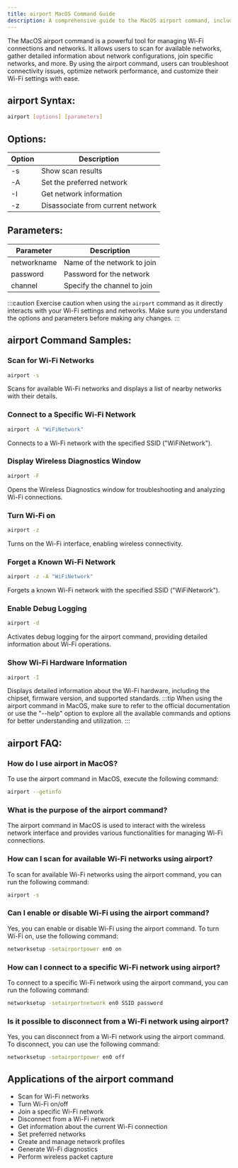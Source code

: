 ```yaml
---
title: airport MacOS Command Guide
description: A comprehensive guide to the MacOS airport command, including information on how to use it for managing Wi-Fi connections and networks.
---
```


The MacOS airport command is a powerful tool for managing Wi-Fi connections and networks. It allows users to scan for available networks, gather detailed information about network configurations, join specific networks, and more. By using the airport command, users can troubleshoot connectivity issues, optimize network performance, and customize their Wi-Fi settings with ease.

## airport Syntax:
```bash
airport [options] [parameters]
```
## Options:
| Option | Description                        |
|--------|------------------------------------|
| -s     | Show scan results                   |
| -A     | Set the preferred network            |
| -I     | Get network information              |
| -z     | Disassociate from current network   |

## Parameters:
| Parameter  | Description                     |
|------------|---------------------------------|
| networkname| Name of the network to join      |
| password   | Password for the network         |
| channel    | Specify the channel to join     |

:::caution
Exercise caution when using the `airport` command as it directly interacts with your Wi-Fi settings and networks. Make sure you understand the options and parameters before making any changes.
:::
## airport Command Samples:
### Scan for Wi-Fi Networks
```bash
airport -s
```
Scans for available Wi-Fi networks and displays a list of nearby networks with their details.

### Connect to a Specific Wi-Fi Network
```bash
airport -A "WiFiNetwork"
```
Connects to a Wi-Fi network with the specified SSID ("WiFiNetwork").

### Display Wireless Diagnostics Window
```bash
airport -F
```
Opens the Wireless Diagnostics window for troubleshooting and analyzing Wi-Fi connections.

### Turn Wi-Fi on
```bash
airport -z
```
Turns on the Wi-Fi interface, enabling wireless connectivity.

### Forget a Known Wi-Fi Network
```bash
airport -z -A "WiFiNetwork"
```
Forgets a known Wi-Fi network with the specified SSID ("WiFiNetwork").

### Enable Debug Logging
```bash
airport -d
```
Activates debug logging for the airport command, providing detailed information about Wi-Fi operations.

### Show Wi-Fi Hardware Information
```bash
airport -I
```
Displays detailed information about the Wi-Fi hardware, including the chipset, firmware version, and supported standards.
:::tip
When using the airport command in MacOS, make sure to refer to the official documentation or use the "--help" option to explore all the available commands and options for better understanding and utilization.
:::

## airport FAQ:
### How do I use airport in MacOS?
To use the airport command in MacOS, execute the following command:
```bash
airport --getinfo
```

### What is the purpose of the airport command?
The airport command in MacOS is used to interact with the wireless network interface and provides various functionalities for managing Wi-Fi connections.

### How can I scan for available Wi-Fi networks using airport?
To scan for available Wi-Fi networks using the airport command, you can run the following command:
```bash
airport -s
```

### Can I enable or disable Wi-Fi using the airport command?
Yes, you can enable or disable Wi-Fi using the airport command. To turn Wi-Fi on, use the following command:
```bash
networksetup -setairportpower en0 on
```

### How can I connect to a specific Wi-Fi network using airport?
To connect to a specific Wi-Fi network using the airport command, you can run the following command:
```bash
networksetup -setairportnetwork en0 SSID password
```

### Is it possible to disconnect from a Wi-Fi network using airport?
Yes, you can disconnect from a Wi-Fi network using the airport command. To disconnect, you can use the following command:
```bash
networksetup -setairportpower en0 off
```
## Applications of the airport command

- Scan for Wi-Fi networks
- Turn Wi-Fi on/off
- Join a specific Wi-Fi network
- Disconnect from a Wi-Fi network
- Get information about the current Wi-Fi connection
- Set preferred networks
- Create and manage network profiles
- Generate Wi-Fi diagnostics
- Perform wireless packet capture
